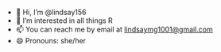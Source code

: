 - 👋 Hi, I’m @lindsay156
- 👀 I’m interested in all things R
- 📫 You can reach me by email at lindsaymg1001@gmail.com
- 😄 Pronouns: she/her
  

<!---
lindsay156/lindsay156 is a ✨ special ✨ repository because its `README.md` (this file) appears on your GitHub profile.
You can click the Preview link to take a look at your changes.
--->
